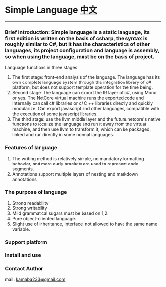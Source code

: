 # Simple Language [中文](https://github.com/kamaba/simple_language/blob/main/README_CN.md)

------------------------------------------------------------------------

### Brief introduction: Simple language is a static language, its first edition is written on the basis of csharp, the syntax is roughly similar to C#, but it has the characteristics of other languages, its project configuration and language is assembly, so when using the language, must be on the basis of project. 
Language functions in three stages
1. The first stage: front-end analysis of the language. The language has its own complete language system through the integration library of c# platform, but does not support template operation for the time being.
2. Second stage: The language can export the IR layer of c#, using Mono or yes. The NetCore virtual machine runs the exported code and internally can call c# libraries or c/ C ++ libraries directly and quickly modularize. Can export javascript and other languages, compatible with the execution of some javascript libraries.
3. The third stage: use the llvm middle layer and the future.netcore's native functions to localize the language and run it away from the virtual machine, and then use llvm to transform it, which can be packaged, linked and run directly in some normal languages.


### Features of language
1. The writing method is relatively simple, no mandatory formatting behavior, and more curly brackets are used to represent code segments.
2. Annotations support multiple layers of nesting and markdown annotations



### The purpose of language
1. Strong readability
2. Strong writability
3. Mild grammatical sugars must be based on 1,2.
4. Pure object-oriented language.
5. Slight use of inheritance, interface, not allowed to have the same name variable.

### Support platform

### Install and use


### Contact Author
mail: kamaba233@gmail.com